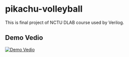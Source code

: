 # pikachu-volleyball
This is final project of NCTU DLAB course used by Verilog.

## Demo Vedio

[![Demo Vedio](http://img.youtube.com/vi/uYjICYDUH-k/0.jpg)](http://www.youtube.com/watch?v=uYjICYDUH-k "Demo Vedio")
